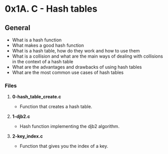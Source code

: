 # 0x1A. C - Hash tables

## General
   - What is a hash function
   - What makes a good hash function
   - What is a hash table, how do they work and how to use them
   - What is a collision and what are the main ways of dealing with collisions in the context of a hash table
   - What are the advantages and drawbacks of using hash tables
   - What are the most common use cases of hash tables

### Files

1. **0-hash_table_create.c**
   - Function that creates a hash table.

2. **1-djb2.c**
   - Hash function implementing the djb2 algorithm.

3. **2-key_index.c**
   - Function that gives you the index of a key.

